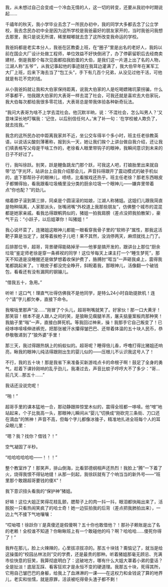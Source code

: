 我，从未想过自己会变成一个冷血无情的人，这一切的转变，还要从我初中时期说起......

千禧年的秋天，我小学毕业去念了一所民办初中，我的同学大多都去念了公立学校，我去念民办初中全是因为这所学校是我爸最好的朋友家开的，当时我爸问我想去那里，我只是说无所谓，稀里糊嘟就去念了这所改变我命运的学校。

我爸妈都是老实本分人，我爸在区教委上班，在“圈子”里是出名的老好人，我妈以前在国企大厂设计处做工程师，单位效益不好快倒闭了，办了停薪留职后去经商卖建材，倒是我那个每次见面都掐我脸蛋的大伯，是我们这一片道上出了名的人物，江湖人称“五爷‘”，从我记事起他的事迹就在我耳边灌满了，我大伯早年在某军工大厂上班，后来下海去当了“包工头”，手下有几百个兄弟，从没见过他干活，可他就是有花不完的钱。

从小我爸妈就让我和大伯家保持距离，说我大伯家的人是吃喝嫖赌坑蒙拐骗，什么坏事都干，怕我跟大伯家的大表哥一样去混了社会，可我还就是喜欢去大伯家玩，我大伯每次都给我很多零花钱，大表哥总是带我体验各种新奇玩法。

 “我问大表哥为啥不上学去混社会。他沉默半晌，说：‘不混社会，怎么叫男人？’又意味深长地叮嘱我：‘记住，以后别信任何人。’末了补一句：‘在学校被人欺负了，就去找我。’”

 我念的这所民办初中距离我家并不近，坐公交车得半个多小时，班主任老徐教英语，以说话尖酸刻薄著称，报到头一天，她让我们挨个上讲台做自我介绍，还让我们填表格写父母是干啥工作的，老徐看人眼里带钩子的眼神，我瞬间意识到未来的日子不好过了。

行，我叫徐跃。别笑，跃是鲤鱼跳龙门那个跃，可我这人吧，打娘胎里出来就自带“怂”字光环，站讲台上自我介绍那会儿，声音抖得跟开了震动模式的破手机似的，底下那帮孙子的眼神儿，啧啧，比看猴戏还热乎。班主任老徐？那老东西眼皮子都懒得抬，看我跟看垃圾桶里没分类的厨余垃圾一个眼神儿——嫌弃里带着点“你也配？”的劲儿。

缩着脖子滚到第三排，同桌是个圆滚滚的姑娘，江湖人称猪姐。这姐们儿跟我简直是物种隔离，人家那派头，张嘴闭嘴“外校道上我那些朋友”，仿佛整个城市的混混都是她家亲戚。看我怂得跟鹌鹑似的，猪姐一拍我肩膀（差点没把我拍散架），豪气干云：“小跃子，以后姐罩你！叫猪姐！”

我心说坏菜了，连猪姐这眼神儿都能一眼看穿我骨子里的“软柿子”属性，那我这活靶子算是当定了，就等着挨枪子儿吧！果不其然，没消停两天，麻烦就找上门了。

后排那位爷，超哥，背景硬得能硌掉牙——他爹是搞开发的，跟讲台上那位“厨余垃圾”鉴定师老徐是穿一条裤衩的同学！这位爷每天上课主打一个“睡生梦死”，那天不知道是没睡醒还是做梦想着收保护费了，胳膊肘“哐当”一声砸我桌上，震得我笔都跳起来了。丫眼皮子都没完全睁开，斜睨着我，那眼神儿，活像翻一个破钱包，看看还有没有漏网的钢镚儿。

“借我五十，急用。”

听听！这口气！理直气壮得仿佛我不是他同学，是特么24小时自助提款机！连个“请”字儿都欠奉，直接下命令。

我喉咙里那声“没……”刚冒了个头儿，超哥咧嘴就笑了。好家伙！那一口大黄牙！那笑容！根本不是人跟人之间的笑，是狼瞅见瘸腿羊羔，屠夫掂量案板肉那种笑！我脑子里“嗡”一声，直接白屏死机。等我回过神来，操！我那手它自己叛变了！已经哆哆嗦嗦伸进裤兜，把那张被汗水攥得皱巴巴、还带着体温的五十块人民币，恭恭敬敬递到了“狼外婆”手里！

那三天，我过得跟热锅上的蚂蚁似的。超哥呢？睡得倍儿香，呼噜打得比猪姐还响亮，瞅我的眼神儿纯洁得跟刚出生的婴儿似的——压根儿不认识我这号人了！

不行，我的五十块！那是我省下来准备买新游戏点卡的命根子啊！鼓足了全身的勇气，趁着下课铃刚响的乱乎劲儿，我凑过去，声音比蚊子哼哼大不了多少：“哥…前几天…那五十……”

我话还没说完呢！

“啪！”

超哥手里的课本猛地一合，那动静跟摔惊堂木似的，震得全班都一哆嗦。他“噌”地站起来，个子比我高一头，那眼神儿瞬间从“婴儿”切换成“刚砍完三条街、刀口还在滴血”的煞神！声音不高，但每个字儿都像冰锥子，精准地扎进全班每个人的耳朵眼儿里：

“嗯？我？找你？借钱？！”

空气凝固了半秒。

“哈哈哈哈哈哈——！！！”

整个教室炸了！那笑声，排山倒海，比看郭德纲相声还热烈！我脸上“腾”一下着了火，烧得我恨不得钻地缝！从那一刻起，我徐跃就有了个响当当的新外号——“班里那个敢跟超哥要钱的傻X”！

我下意识扭头看我的“保护神”猪姐。

好嘛！这位大姐正笑得花枝乱颤，腮帮子上的肉一抖一抖，眼泪都快飚出来了，活脱脱一只看热闹笑疯了的哈士奇！她一边狂拍我的后背（差点把我肺拍出来），一边上气不接下气地嚷嚷：

“哎呦喂！徐跃你丫是真傻还是假傻啊？五十你也敢借他？！那孙子赖账是出了名的老赖！全校谁不知道？你瞅瞅班上有一个敢碰他的吗？啊？哈哈哈……傻死你得了！”

我杵在那儿，脸上火辣辣的，心里拔凉拔凉的。那五十块钱？甭惦记了，就当是给这操蛋的“校园丛林法则”交的学费，还是最贵的那种。听着猪姐那毫无顾忌、充满市侩快意的狂笑，我算彻底明白了：这破地方，哪有什么大姐大罩着小弟的童话？全是扯淡！底层互踩、看客狂欢才是永恒不变的硬道理。我那五十块，死得其所，它用自己皱巴巴的身躯，给我上了血淋淋的一课——在这权力和金钱说了算的地界儿，老实和怯懦，就是原罪，活该被吃得骨头渣子都不剩！